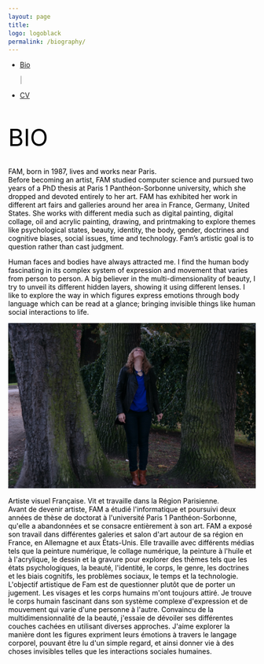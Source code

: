 ```yaml
---
layout: page
title: 
logo: logoblack
permalink: /biography/
---
```



<nav class="navbarshop">

 <ul>
      <li class="nav-item">
        <a href="{{ site.baseurl }}/biography/">Bio</a>
       </li>
     
 <span aria-hidden="true" style="color: grey">|</span>
       <li class="nav-item">
       <a href="{{ site.baseurl }}/cv/">CV</a>
       </li>
  </ul>
</nav>


<br><br>
<span style="color: Black; text-align: center;"> <font size="8">BIO </font> </span>

<p style="color: black; text-align: left;">
<br>
FAM, born in 1987, lives and works near Paris. <br>
Before becoming an artist, FAM studied computer science and pursued two years of a PhD thesis at Paris 1 Panthéon-Sorbonne university, which she dropped and devoted entirely to her art.
FAM has exhibited her work in different art fairs and galleries around her area in France, Germany, United States. She works with different media such as digital painting, digital collage, oil and acrylic painting, drawing, and printmaking to explore themes like psychological states, beauty, identity, the body, gender, doctrines and cognitive biases, social issues,  time and technology.
Fam’s artistic goal is to question rather than cast judgment.
</p>

<span style="color: black;">
Human faces and bodies have always attracted me. I find the human body fascinating in its complex system of expression and movement that varies from person to person. A big believer in the multi-dimensionality of beauty, I try to unveil its different hidden layers, showing it using different lenses. I like to explore the way in which figures express emotions through body language which can be read at a glance; bringing invisible things like human social interactions to life.
</span>

![RestezChezVous](/img/artist/artist1.JPG) 


<span style="color: black;">
Artiste visuel Française. Vit et travaille dans la Région Parisienne. 
</span>  
<span style="color: black;"> <br>
Avant de devenir artiste, FAM a étudié l'informatique et poursuivi deux années de thèse de doctorat à l'université Paris 1 Panthéon-Sorbonne, qu'elle a abandonnées et se consacre entièrement à son art. FAM a exposé son travail dans différentes galeries et salon d'art autour de sa région en France, en Allemagne et aux États-Unis. Elle travaille avec différents médias tels que la peinture numérique, le collage numérique, la peinture à l'huile et à l'acrylique, le dessin et la gravure pour explorer des thèmes tels que les états psychologiques, la beauté, l'identité, le corps, le genre, les doctrines et les biais cognitifs, les problèmes sociaux, le temps et la technologie. L'objectif artistique de Fam est de questionner plutôt que de porter un jugement.
</span> 

<span style="color: black;">
Les visages et les corps humains m'ont toujours attiré. Je trouve le corps humain fascinant dans son système complexe d'expression et de mouvement qui varie d'une personne à l'autre. Convaincu de la multidimensionnalité de la beauté, j'essaie de dévoiler ses différentes couches cachées en utilisant diverses approches. J'aime explorer la manière dont les figures expriment leurs émotions à travers le langage corporel, pouvant être lu d'un simple regard, et ainsi donner vie à des choses invisibles telles que les interactions sociales humaines.
</span>


